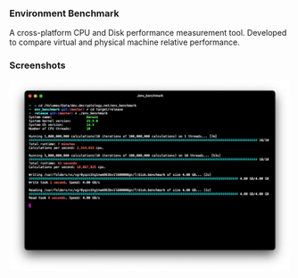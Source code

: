 ### Environment Benchmark
A cross-platform CPU and Disk performance measurement tool.
Developed to compare virtual and physical machine relative performance.

### Screenshots
![Light](screenshots/screenshot.png) 